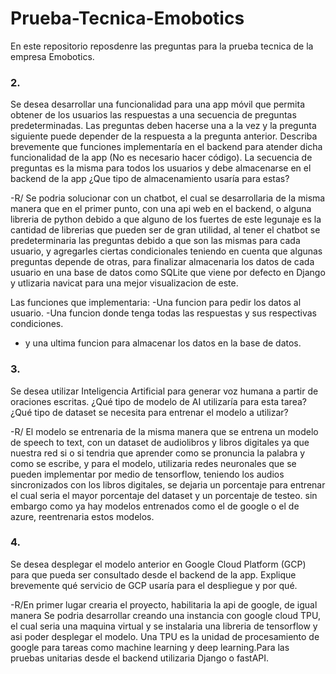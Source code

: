 # Prueba-Tecnica-Emobotics
En este repositorio reposdenre las preguntas para la prueba tecnica de la empresa Emobotics.

### 2.
Se desea desarrollar una funcionalidad para una app móvil que permita obtener de los usuarios las respuestas a una secuencia de preguntas predeterminadas. Las preguntas deben hacerse una a la vez y la pregunta siguiente puede depender de la respuesta a la pregunta anterior. Describa brevemente que funciones implementaría en el backend para atender dicha funcionalidad de la app (No es necesario hacer código).
La secuencia de preguntas es la misma para todos los usuarios y debe almacenarse en el backend de la app ¿Que tipo de almacenamiento usaría para estas?

-R/ Se podria solucionar con un chatbot, el cual se desarrollaria de la misma manera que en el primer punto, con una api web en el backend, o alguna libreria de python debido a que alguno de los fuertes de este legunaje es la cantidad de librerias que pueden ser de gran utilidad, al tener el chatbot se predeterminaria las preguntas debido a que son las mismas para cada usuario, y agregarles ciertas condicionales teniendo en cuenta que algunas preguntas depende de otras, para finalizar almacenaria los datos de cada usuario en una base de datos como SQLite que viene por defecto en Django y utlizaria navicat para una mejor visualizacion de este.

Las funciones que implementaria:
 -Una funcion para pedir los datos al usuario.
 -Una funcion donde tenga todas las respuestas y sus respectivas condiciones.
 - y una ultima funcion para almacenar los datos en la base de datos.
 
 

### 3.
Se desea utilizar Inteligencia Artificial para generar voz humana a partir de oraciones escritas. ¿Qué tipo de modelo de AI utilizaría para esta tarea? ¿Qué tipo de dataset se necesita para entrenar el modelo a utilizar?

-R/ El modelo se entrenaria de la misma manera que se entrena un modelo de speech to text, con un dataset de audiolibros y libros digitales ya que nuestra red si o si tendria que aprender como se pronuncia la palabra y como se escribe, y para el modelo, utilizaria redes neuronales que se pueden implementar por medio de tensorflow, teniendo los audios sincronizados con los libros digitales, se dejaria un porcentaje para entrenar el cual seria el mayor porcentaje del dataset y un porcentaje de testeo. sin embargo como ya hay modelos entrenados como el de google o el de azure, reentrenaria estos modelos.


### 4.
Se desea desplegar el modelo anterior en Google Cloud Platform (GCP) para que pueda ser consultado desde el backend de la app. Explique brevemente qué servicio de GCP usaría para el despliegue y por qué.

-R/En primer lugar crearia el proyecto, habilitaria la api de google, de igual manera Se podria desarrollar creando una instancia con google cloud TPU, el cual seria una maquina virtual y se instalaria una libreria de tensorflow y asi poder desplegar el modelo. Una TPU es la unidad de procesamiento de google para tareas como machine learning y deep learning.Para las pruebas unitarias desde el backend utilizaria Django o fastAPI.

